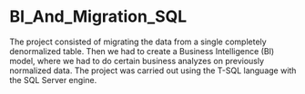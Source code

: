 # BI_And_Migration_SQL
The project consisted of migrating the data from a single completely denormalized table. Then we had to create a Business Intelligence (BI) model, where we had to do certain business analyzes on previously normalized data. The project was carried out using the T-SQL language with the SQL Server engine.

